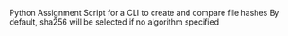 Python Assignment
Script for a CLI to create and compare file hashes
By default, sha256 will be selected if no algorithm specified

